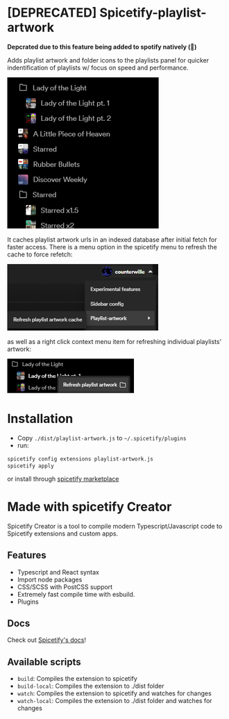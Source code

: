 # [DEPRECATED] Spicetify-playlist-artwork
**Depcrated due to this feature being added to spotify natively (🎉)**

Adds playlist artwork and folder icons to the playlists panel for quicker indentification of playlists w/ focus on speed and performance.

![](screenshot-new.png)

It caches playlist artwork urls in an indexed database after initial fetch for faster access. There is a menu option in the spicetify menu to refresh the cache to force refetch:

![](refresh-cache.png)

as well as a right click context menu item for refreshing individual playlists' artwork:

![](refresh-playlist-artwork.png)

# Installation

- Copy `./dist/playlist-artwork.js` to `~/.spicetify/plugins`
- run:

```
spicetify config extensions playlist-artwork.js
spicetify apply
```

or install through [spicetify marketplace](https://github.com/CharlieS1103/spicetify-marketplace)

# Made with spicetify Creator

Spicetify Creator is a tool to compile modern Typescript/Javascript code to Spicetify extensions and custom apps.

## Features

- Typescript and React syntax
- Import node packages
- CSS/SCSS with PostCSS support
- Extremely fast compile time with esbuild.
- Plugins

## Docs

Check out [Spicetify's docs](https://spicetify.app/docs/development/spicetify-creator/the-basics)!

## Available scripts

- `build`: Compiles the extension to spicetify
- `build-local`: Compiles the extension to ./dist folder
- `watch`: Compiles the extension to spicetify and watches for changes
- `watch-local`: Compiles the extension to ./dist folder and watches for changes
